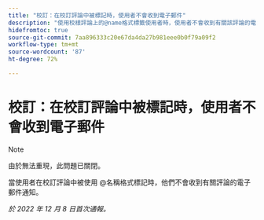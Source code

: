 ```yaml
---
title: "校訂：在校訂評論中被標記時，使用者不會收到電子郵件"
description: "使用校樣評論上的@name格式標籤使用者時，使用者不會收到有關該評論的電子郵件通知。"
hidefromtoc: true
source-git-commit: 7aa896333c20e67da4da27b981eee0b0f79a09f2
workflow-type: tm+mt
source-wordcount: '87'
ht-degree: 72%

---
```



# 校訂：在校訂評論中被標記時，使用者不會收到電子郵件

>[!NOTE]
>
>由於無法重現，此問題已關閉。

當使用者在校訂評論中被使用 @名稱格式標記時，他們不會收到有關評論的電子郵件通知。

_於 2022 年 12 月 8 日首次通報。_

